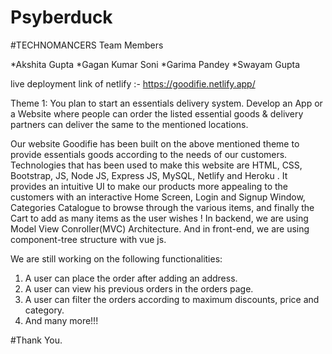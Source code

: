 # Psyberduck
#TECHNOMANCERS
Team Members

*Akshita Gupta
*Gagan Kumar Soni
*Garima Pandey
*Swayam Gupta


live deployment link of netlify :- https://goodifie.netlify.app/

Theme 1: You plan to start an essentials delivery system. Develop an
App or a Website where people can order the listed essential goods &
delivery partners can deliver the same to the mentioned locations.

Our website Goodifie has been built on the above mentioned theme to provide essentials goods according to the needs of our customers.
Technologies that has been used to make this website are HTML, CSS, Bootstrap, JS, Node JS, Express JS, MySQL, Netlify and Heroku . It provides an intuitive UI to make our products more appealing to the customers with an interactive Home Screen, Login and Signup Window, Categories Catalogue to browse through the various items, and finally the Cart to add as many items as the user wishes !
In backend, we are using Model View Conroller(MVC) Architecture. And in front-end, we are using component-tree structure with vue js.


We are still working on the following functionalities: 
1. A user can place the order after adding an address.
2. A user can view his previous orders in the orders page.
3. A user can filter the orders according to maximum discounts, price and category.
4. And many more!!!

#Thank You.
